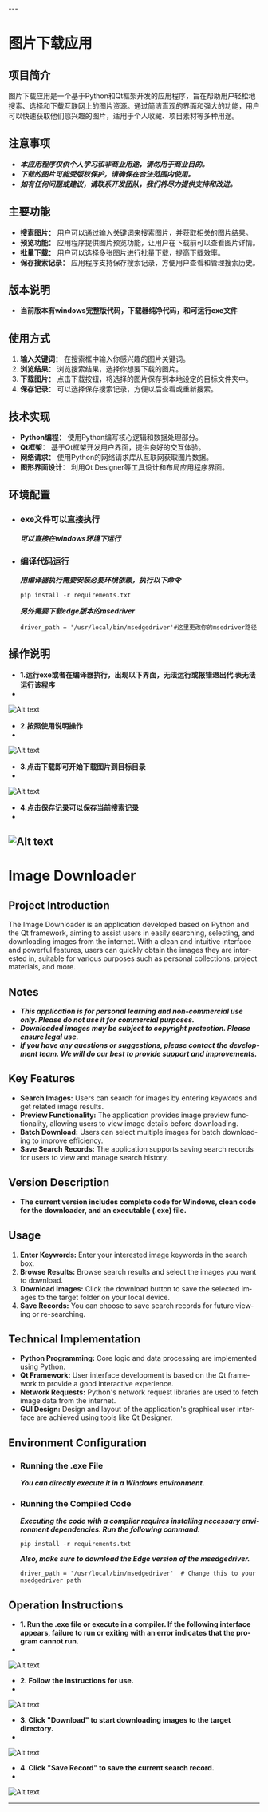 <div lang="zh">
---

# 图片下载应用

## 项目简介

图片下载应用是一个基于Python和Qt框架开发的应用程序，旨在帮助用户轻松地搜索、选择和下载互联网上的图片资源。通过简洁直观的界面和强大的功能，用户可以快速获取他们感兴趣的图片，适用于个人收藏、项目素材等多种用途。

## 注意事项

- ***本应用程序仅供个人学习和非商业用途，请勿用于商业目的。***
- ***下载的图片可能受版权保护，请确保在合法范围内使用。***
- ***如有任何问题或建议，请联系开发团队，我们将尽力提供支持和改进。***


## 主要功能

- **搜索图片：** 用户可以通过输入关键词来搜索图片，并获取相关的图片结果。
- **预览功能：** 应用程序提供图片预览功能，让用户在下载前可以查看图片详情。
- **批量下载：** 用户可以选择多张图片进行批量下载，提高下载效率。
- **保存搜索记录：** 应用程序支持保存搜索记录，方便用户查看和管理搜索历史。

## 版本说明

- **当前版本有windows完整版代码，下载器纯净代码，和可运行exe文件**

## 使用方式

1. **输入关键词：** 在搜索框中输入你感兴趣的图片关键词。
2. **浏览结果：** 浏览搜索结果，选择你想要下载的图片。
3. **下载图片：** 点击下载按钮，将选择的图片保存到本地设定的目标文件夹中。
4. **保存记录：** 可以选择保存搜索记录，方便以后查看或重新搜索。

## 技术实现

- **Python编程：** 使用Python编写核心逻辑和数据处理部分。
- **Qt框架：** 基于Qt框架开发用户界面，提供良好的交互体验。
- **网络请求：** 使用Python的网络请求库从互联网获取图片数据。
- **图形界面设计：** 利用Qt Designer等工具设计和布局应用程序界面。



## 环境配置

- ### **exe文件可以直接执行**
    
    ***可以直接在windows环境下运行***

- ### **编译代码运行**

    ***用编译器执行需要安装必要环境依赖，执行以下命令***

    ```
    pip install -r requirements.txt
    ```

    ***另外需要下载edge版本的msedriver***
    
    `driver_path = '/usr/local/bin/msedgedriver'#这里更改你的msedriver路径`

## 操作说明

- **1.运行exe或者在编译器执行，出现以下界面，无法运行或报错退出代 表无法运行该程序**
- 
![Alt text](image_md/1.png)

- **2.按照使用说明操作**
- 
![Alt text](image_md/2.png)

- **3.点击下载即可开始下载图片到目标目录**
- 
![Alt text](image_md/3.png)

- **4.点击保存记录可以保存当前搜索记录**
- 
![Alt text](image_md/4.png)
---
<div lang="en">


# Image Downloader

## Project Introduction

The Image Downloader is an application developed based on Python and the Qt framework, aiming to assist users in easily searching, selecting, and downloading images from the internet. With a clean and intuitive interface and powerful features, users can quickly obtain the images they are interested in, suitable for various purposes such as personal collections, project materials, and more.

## Notes

- ***This application is for personal learning and non-commercial use only. Please do not use it for commercial purposes.***
- ***Downloaded images may be subject to copyright protection. Please ensure legal use.***
- ***If you have any questions or suggestions, please contact the development team. We will do our best to provide support and improvements.***

## Key Features

- **Search Images:** Users can search for images by entering keywords and get related image results.
- **Preview Functionality:** The application provides image preview functionality, allowing users to view image details before downloading.
- **Batch Download:** Users can select multiple images for batch downloading to improve efficiency.
- **Save Search Records:** The application supports saving search records for users to view and manage search history.

## Version Description

- **The current version includes complete code for Windows, clean code for the downloader, and an executable (.exe) file.**

## Usage

1. **Enter Keywords:** Enter your interested image keywords in the search box.
2. **Browse Results:** Browse search results and select the images you want to download.
3. **Download Images:** Click the download button to save the selected images to the target folder on your local device.
4. **Save Records:** You can choose to save search records for future viewing or re-searching.

## Technical Implementation

- **Python Programming:** Core logic and data processing are implemented using Python.
- **Qt Framework:** User interface development is based on the Qt framework to provide a good interactive experience.
- **Network Requests:** Python's network request libraries are used to fetch image data from the internet.
- **GUI Design:** Design and layout of the application's graphical user interface are achieved using tools like Qt Designer.

## Environment Configuration

- ### **Running the .exe File**
    
    ***You can directly execute it in a Windows environment.***

- ### **Running the Compiled Code**

    ***Executing the code with a compiler requires installing necessary environment dependencies. Run the following command:***
    
    ```
    pip install -r requirements.txt
    ```
    
    ***Also, make sure to download the Edge version of the msedgedriver.***
    
    `driver_path = '/usr/local/bin/msedgedriver'  # Change this to your msedgedriver path`

## Operation Instructions

- **1. Run the .exe file or execute in a compiler. If the following interface appears, failure to run or exiting with an error indicates that the program cannot run.**
- 
![Alt text](image_md/1.png)

- **2. Follow the instructions for use.**
- 
![Alt text](image_md/2.png)

- **3. Click "Download" to start downloading images to the target directory.**
- 
![Alt text](image_md/3.png)

- **4. Click "Save Record" to save the current search record.**
- 
![Alt text](image_md/4.png)

---
</div>
